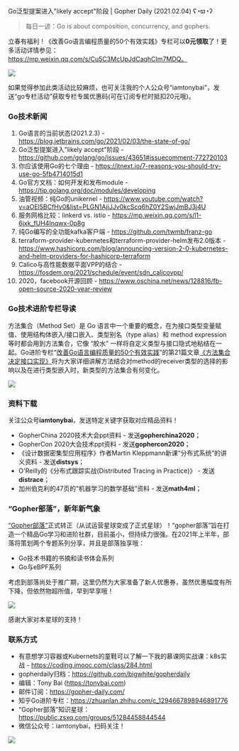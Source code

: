Go泛型提案进入"likely accept"阶段 | Gopher Daily (2021.02.04) ʕ◔ϖ◔ʔ

>每日一谚：Go is about composition, concurrency, and gophers.

立春有福利！《改善Go语言编程质量的50个有效实践》专栏可以**0元领取**了！更多活动详情参见：https://mp.weixin.qq.com/s/Cu5C3McUpJdCaqhCIm7MDQ。

![](http://image.tonybai.com/img/202102/pgo-with-zero-cost.jpeg)

如果觉得参加此类活动比较麻烦，也可关注我的个人公众号“iamtonybai”，发送“go专栏活动”获取专栏专属优惠码(可在订阅专栏时抵扣20元哦)。

### Go技术新闻

1. Go语言的当前状态(2021.2.3) -  https://blog.jetbrains.com/go/2021/02/03/the-state-of-go/
2. Go泛型提案进入"likely accept"阶段 - https://github.com/golang/go/issues/43651#issuecomment-772720103
3. 你应该使用Go的七个理由 - https://itnext.io/7-reasons-you-should-try-use-go-5fb4714015d1 
4. Go官方文档：如何开发和发布module - https://tip.golang.org/doc/modules/developing
5. 油管视频：纯Go的unikernel - https://www.youtube.com/watch?v=aOEl5BCfHv0&list=PLGN1AjiJJv0kcScq6hZ0Y2SwjJmBJ3j4U
6. 服务网格比较：linkerd vs. istio - https://mp.weixin.qq.com/s/l1-6jxk_fUH4Inqwx-0p8g
7. 纯Go编写的全功能kafka客户端 - https://github.com/twmb/franz-go
8. terraform-provider-kubernetes和terraform-provider-helm发布2.0版本 - https://www.hashicorp.com/blog/announcing-version-2-0-kubernetes-and-helm-providers-for-hashicorp-terraform
9. Calico与高性能数据平面VPP的结合 - https://fosdem.org/2021/schedule/event/sdn_calicovpp/
10. 2020，facebook开源回顾 - https://www.oschina.net/news/128816/fb-open-source-2020-year-review

### Go技术进阶专栏导读

方法集合（Method Set）是 Go 语言中一个重要的概念，在为接口类型变量赋值、使用结构体嵌入/接口嵌入、类型别名（type alias）和 method expression 等时都会用到方法集合，它像 “胶水” 一样将自定义类型与接口隐式地粘结在一起。Go进阶专栏“[改善Go语⾔编程质量的50个有效实践](https://mp.weixin.qq.com/s/RThCEQOdytQxwrMP7XRTRw)”的第21篇文章[《方法集合决定接口实现》](https://www.imooc.com/read/87/article/2423)将为大家详细讲解方法结合对method的receiver类型的选择的影响以及在进行类型嵌入时，新类型的方法集合有何变化。

![](http://image.tonybai.com/img/202011/go-column-pgo-with-qr-and-text.png)


### 资料下载

关注公众号**iamtonybai**，发送特定关键字获取对应精品资料！

* GopherChina 2020技术大会ppt资料 - 发送**gopherchina2020**；
* GopherCon 2020大会技术ppt资料 - 发送**gophercon2020**；
* 《设计数据密集型应用程序》作者Martin Kleppmann新课“分布式系统”的讲义资料 - 发送**distsys**；
* O'Reilly的《分布式跟踪实战(Distributed Tracing in Practice)》 - 发送**distrace**；
* 加州伯克利的47页的“机器学习的数学基础”资料 - 发送**math4ml**；

### “Gopher部落”，新年新气象

[“Gopher部落”](https://mp.weixin.qq.com/s/jUqAL7hf2GmMun64BJufEA)正式转正（从试运营星球变成了正式星球）！“gopher部落”旨在打造一个精品Go学习和进阶社群，目前虽小，但持续力很强。在2021年上半年，部落将策划两个专题系列分享，并且是部落独享哦：

* Go技术书籍的书摘和读书体会系列
* Go与eBPF系列

考虑到部落尚处于推广期，这里仍然为大家准备了新人优惠券，虽然优惠幅度有所下降，但依然物超所值，早到早享哦！

![](http://image.tonybai.com/img/202011/gopher-tribe-zsxq.png)

感谢大家对本星球的支持！

### 联系方式

* 有意想学习容器或Kubernets的童鞋可以了解一下我的慕课网实战课：k8s实战 - https://coding.imooc.com/class/284.html
* gopherdaily归档：https://github.com/bigwhite/gopherdaily
* 编辑：Tony Bai (https://tonybai.com)
* 邮件订阅：https://gopher-daily.com/
* 知乎Go进阶专栏：https://zhuanlan.zhihu.com/c_1294667898946891776
* “Gopher部落”知识星球：https://public.zsxq.com/groups/51284458844544
* 微信公众号：iamtonybai，扫码关注！

![](http://image.tonybai.com/img/202011/qrcode_for_iamtonybai.jpg)
